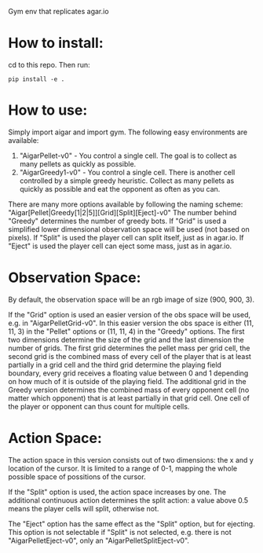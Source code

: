 Gym env that replicates agar.io

# How to install:
cd to this repo. Then run:
```
pip install -e .
```

# How to use:
Simply import aigar and import gym.
The following easy environments are available:
  1. "AigarPellet-v0" - You control a single cell. The goal is to collect as many pellets as quickly as possible.
  2. "AigarGreedy1-v0" - You control a single cell. There is another cell controlled by a simple greedy heuristic. Collect as many pellets as quickly as possible and eat the opponent as often as you can.

There are many more options available by following the naming scheme: "Aigar[Pellet|Greedy[1|2|5]][Grid][Split][Eject]-v0"
The number behind "Greedy" determines the number of greedy bots. If "Grid" is used a simplified lower dimensional observation space will be used (not based on pixels). If "Split" is used the player cell can split itself, just as in agar.io. If "Eject" is used the player cell can eject some mass, just as in agar.io.

# Observation Space:  
By default, the observation space will be an rgb image of size (900, 900, 3). 

If the "Grid" option is used an easier version of the obs space will be used, e.g. in "AigarPelletGrid-v0". In this easier version the obs space is either (11, 11, 3) in the "Pellet" options or (11, 11, 4) in the "Greedy" options. The first two dimensions determine the size of the grid and the last dimension the number of grids. The first grid determines the pellet mass per grid cell, the second grid is the combined mass of every cell of the player that is at least partially in a grid cell and the third grid determine the playing field boundary, every grid receives a floating value between 0 and 1 depending on how much of it is outside of the playing field. The additional grid in the Greedy version determines the combined mass of every opponent cell (no matter which opponent) that is at least partially in that grid cell. One cell of the player or opponent can thus count for multiple cells.

# Action Space:
The action space in this version consists out of two dimensions: the x and y location of the cursor. It is limited to a range of 0-1, mapping the whole possible space of possitions of the cursor.

If the "Split" option is used, the action space increases by one. The additional continuous action determines the split action: a value above 0.5 means the player cells will split, otherwise not.

The "Eject" option has the same effect as the "Split" option, but for ejecting. This option is not selectable if "Split" is not selected, e.g. there is not "AigarPelletEject-v0", only an "AigarPelletSplitEject-v0".
  

